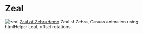 # Zeal
![zeal](https://user-images.githubusercontent.com/20134338/27235031-22fd46a6-52b7-11e7-9e7d-1cb073552bc7.png)
[Zeal of Zebra demo](https://rawgit.com/nanjizal/Zeal/master/deploy/index.html)
Zeal of Zebra, Canvas animation using htmlHelper Leaf, offset rotations.
